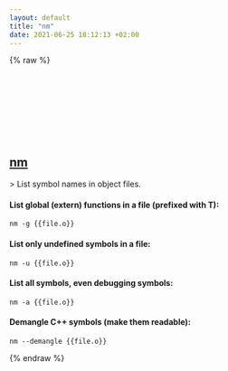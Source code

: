 ```yaml
---
layout: default
title: "nm"
date: 2021-06-25 18:12:13 +02:00
---
```

{% raw %}
<h2 id="nm">
  <a href="/en/linux/nm.html">nm</a> <a href="#nm"><svg class="icon">
    <use href="/assets/images/unicode_sprite.svg#link" />
  </svg></a>
</h2>
> List symbol names in object files.

#### List global (extern) functions in a file (prefixed with T):
```shell
nm -g {{file.o}}
```
#### List only undefined symbols in a file:
```shell
nm -u {{file.o}}
```
#### List all symbols, even debugging symbols:
```shell
nm -a {{file.o}}
```
#### Demangle C++ symbols (make them readable):
```shell
nm --demangle {{file.o}}
```
{% endraw %}